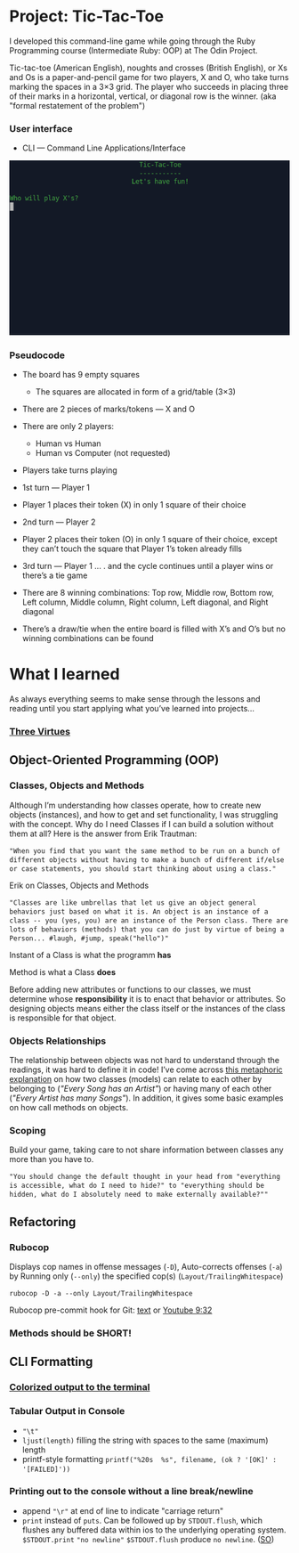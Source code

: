 # Project: Tic-Tac-Toe

I developed this command-line game while going through the Ruby Programming course (Intermediate Ruby: OOP) at The Odin Project.

Tic-tac-toe (American English), noughts and crosses (British English), or Xs and Os is a paper-and-pencil game for two players, X and O, who take turns marking the spaces in a 3×3 grid. The player who succeeds in placing three of their marks in a horizontal, vertical, or diagonal row is the winner. (aka "formal restatement of the problem")

### User interface

- CLI — Command Line Applications/Interface

![Tic-Tac_Toe in action](img/tic-tac-toe.gif)

### Pseudocode

- The board has 9 empty squares
    -  The squares are allocated in form of a grid/table (3×3)
- There are 2 pieces of marks/tokens — X and O
- There are only 2 players: 
    - Human vs Human
    - Human vs Computer (not requested)

- Players take turns playing
- 1st turn — Player 1
- Player 1 places their token (X) in only 1 square of their choice
- 2nd turn — Player 2
- Player 2 places their token (O) in only 1 square of their choice, except they can’t touch the square that Player 1’s token already fills
- 3rd turn — Player 1 ... . and the cycle continues until a player wins or there’s a tie game
- There are 8 winning combinations: Top row, Middle row, Bottom row, Left column, Middle column, Right column, Left diagonal, and Right diagonal
- There’s a draw/tie when the entire board is filled with X’s and O’s but no winning combinations can be found

# What I learned

As always everything seems to make sense through the lessons and reading until you start applying what you’ve learned into projects... 

### [Three Virtues](http://threevirtues.com/)

## Object-Oriented Programming (OOP)

### Classes, Objects and Methods

Although I’m understanding how classes operate, how to create new objects (instances), and how to get and set functionality, I was struggling with the concept. Why do I need Classes if I can build a solution without them at all? Here is the answer from Erik Trautman: 
```text
"When you find that you want the same method to be run on a bunch of different objects without having to make a bunch of different if/else or case statements, you should start thinking about using a class."
```
Erik on Classes, Objects and Methods
```text
"Classes are like umbrellas that let us give an object general behaviors just based on what it is. An object is an instance of a class -- you (yes, you) are an instance of the Person class. There are lots of behaviors (methods) that you can do just by virtue of being a Person... #laugh, #jump, speak("hello")"
```

Instant of a Class is what the programm **has**

Method is what a Class **does**

Before adding new attributes or functions to our classes, we must determine whose **responsibility** it is to enact that behavior or attributes. So designing objects means either the class itself or the instances of the class is responsible for that object.

### Objects Relationships

The relationship between objects was not hard to understand through the readings, it was hard to define it in code! I’ve come across [this metaphoric explanation](https://medium.com/@christine_tran/oop-pt-3-object-relationships-46e940e4ce95) on how two classes (models) can relate to each other by belonging to (*"Every Song has an Artist"*) or having many of each other (*"Every Artist has many Songs"*). In addition, it gives some basic examples on how call methods on objects.

### Scoping

Build your game, taking care to not share information between classes any more than you have to.
```text
"You should change the default thought in your head from "everything is accessible, what do I need to hide?" to "everything should be hidden, what do I absolutely need to make externally available?""
```
## Refactoring

### Rubocop

Displays cop names in offense messages (`-D`), Auto-corrects offenses (`-a`) by Running only (`--only`) the specified cop(s) (`Layout/TrailingWhitespace`)
```
rubocop -D -a --only Layout/TrailingWhitespace
```
Rubocop pre-commit hook for Git: [text](https://devsimple.ru/posts/rubocop/) or [Youtube 9:32](https://www.youtube.com/watch?v=wtPkDjkMqz4)
### Methods should be SHORT!

## CLI Formatting

### [Colorized output to the terminal](https://stackoverflow.com/questions/1489183/colorized-ruby-output-to-the-terminal)

### Tabular Output in Console

- `"\t"`
- `ljust(length)` filling the string with spaces to the same (maximum) length
- printf-style formatting 
`printf("%20s  %s", filename, (ok ? '[OK]' : '[FAILED]'))` 

### Printing out to the console without a line break/newline

- append `"\r"` at end of line to indicate "carriage return"
- `print` instead of `puts`. Can be followed up by `STDOUT.flush`, which flushes any buffered data within ios to the underlying operating system. `$STDOUT.print` `"no newline"` `$STDOUT.flush` produce `no newline`. ([SO](https://stackoverflow.com/questions/5080644/how-can-i-use-puts-to-the-console-without-a-line-break-in-ruby-on-rails/5080779#5080779))

